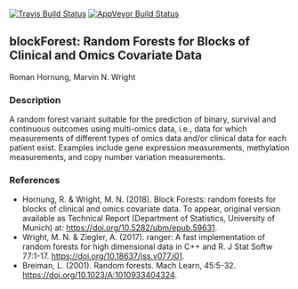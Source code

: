 [![Travis Build Status](https://travis-ci.org/bips-hb/blockForest.svg?branch=master)](https://travis-ci.org/bips-hb/blockForest)
[![AppVeyor Build Status](https://ci.appveyor.com/api/projects/status/github/bips-hb/blockForest?branch=master&svg=true)](https://ci.appveyor.com/project/mnwright/blockForest)
## blockForest: Random Forests for Blocks of Clinical and Omics Covariate Data
Roman Hornung, Marvin N. Wright

### Description
A random forest variant suitable for the prediction of binary, survival and continuous outcomes using multi-omics data, i.e., data for which measurements of different types of omics data and/or clinical data for each patient exist. Examples include gene expression measurements, methylation measurements, and copy number variation measurements.

### References
* Hornung, R. & Wright, M. N. (2018). Block Forests: random forests for blocks of clinical and omics covariate data. To appear, original version available as Technical Report (Department of Statistics, University of Munich) at: https://doi.org/10.5282/ubm/epub.59631.
* Wright, M. N. & Ziegler, A. (2017). ranger: A fast implementation of random forests for high dimensional data in C++ and R. J Stat Softw 77:1-17. https://doi.org/10.18637/jss.v077.i01.
* Breiman, L. (2001). Random forests. Mach Learn, 45:5-32. https://doi.org/10.1023/A:1010933404324.
